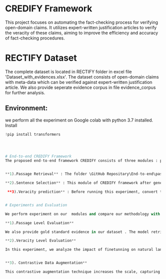 # CREDIFY Framework
This project focuses on automating the fact-checking process for verifying open-domain claims. It utilizes expert-written justification articles to verify the veracity of these claims, aiming to improve the efficiency and accuracy of fact-checking procedures.

# RECTIFY Dataset
The complete  dataset is located in RECTIFY folder in excel file 'Dataset_with_evidences.xlsx'. The dataset consists of open-domain claims with meta-data which can be verified against expert-written justification article. We also provide seperate evidence corpus in file evidence_corpus for further analysis. 


## Environment:
we perform all the experiment on Google colab with python 3.7 installed. Install 
```python
!pip install transformers




# End-to-end CREDIFY Framework
The proposed end-to-end framework CREDIFY consists of three modules : passage retrieval , sentence selection and veracity prediction. The following sections describe the detail of modules for implementing End-to-end experiment. 


**1).Passage Retrieval** : The folder \GitHub Repositary\End-to-end\passage_level  consist of a jupyter file which retrieves the most relevant evidence to claim , at passage level from the evidence corpus. Place the Rectify dataset file in this directory  'Dataset_with_evidences.xlsx'. The model msmacro-DistilBERT will be downloaded from hugging face and retrieves the most relevant passage. The relevant evidence passage will be generated after running this code successfully with name passage_results.xlsx. 

**2).Sentence Selection** : This module of CREDIFY framework after generating the passage level results, will extract the most relevant sentence from the evidence passage. This extracted sentence is our final evidence for predicting claim's veracity. The folder \GitHub Repositary\End-to-end\sentence_level consists of jupyter file. we have also provided our generated passage_results.xlsx which was generated in previous stage. The bert-base-uncased model extracts the most relevant sentence from the passage and stored the results in excel file with name results.xlsx

 **3).Veracity prediction** : Before running this experiment, convert the results.xlsx file into .json format. This format will help in fine-tunning our model. The final results of end-to-end model are provided in this file. 


# Experiments and Evaluation 

We perform experiment on our  modules and compare our methodology with baseline models. The following sections describe the detail for implementing these experiments at module level.

**1).Passage Level Evaluation** 

We also provide gold standard evidence in our dataset . The model retrieves  the top 3 passages from the evidence corpus and use MRR (Mean Reciprocal Rank) for evaluating the performance . We compare the results of this model with baseline models BM25, TF-IDF, and DPR-DistilRoBERTa. The files for performing this experiment are located in folder GitHub Repositary\Experiments\Passage_level_evaluation. 

**2).Veracity Level Evaluation**

In this experiment, we analyze the impact of finetunning on natural language inferencing models. We compare the performance  of these models gold standard evidence sentence  and claim   by fine tunning  and without fine-tunning. The folder  \GitHub Repositary\Experiments\Veracity_level_evaluation contains this experiment. Place the original dataset in this folder before performing this experiment.  


**3). Contrastive Data Augmentation**

This contrastive augmentation technique increases the scale, capturing better insights and generalizing the patterns of negative claims. The file Augmented_Data_Generation_file.ipynb generates the negative claim. The results of the augmented dataset after converting into json formated are provided in aug_results file. The Augmented_entailment.ipynb file in \GitHub Repositary\Experiments\Contrastive Data Augmentation folder performs Entailment classification  with contrastive data augmentation.  












